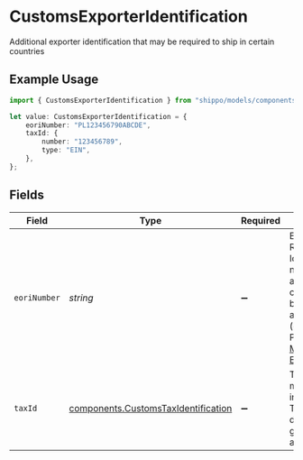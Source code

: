 # CustomsExporterIdentification

Additional exporter identification that may be required to ship in certain countries

## Example Usage

```typescript
import { CustomsExporterIdentification } from "shippo/models/components";

let value: CustomsExporterIdentification = {
    eoriNumber: "PL123456790ABCDE",
    taxId: {
        number: "123456789",
        type: "EIN",
    },
};
```

## Fields

| Field                                                                                                                                                                                                                                                                                                                                                                                  | Type                                                                                                                                                                                                                                                                                                                                                                                   | Required                                                                                                                                                                                                                                                                                                                                                                               | Description                                                                                                                                                                                                                                                                                                                                                                            | Example                                                                                                                                                                                                                                                                                                                                                                                |
| -------------------------------------------------------------------------------------------------------------------------------------------------------------------------------------------------------------------------------------------------------------------------------------------------------------------------------------------------------------------------------------- | -------------------------------------------------------------------------------------------------------------------------------------------------------------------------------------------------------------------------------------------------------------------------------------------------------------------------------------------------------------------------------------- | -------------------------------------------------------------------------------------------------------------------------------------------------------------------------------------------------------------------------------------------------------------------------------------------------------------------------------------------------------------------------------------- | -------------------------------------------------------------------------------------------------------------------------------------------------------------------------------------------------------------------------------------------------------------------------------------------------------------------------------------------------------------------------------------- | -------------------------------------------------------------------------------------------------------------------------------------------------------------------------------------------------------------------------------------------------------------------------------------------------------------------------------------------------------------------------------------- |
| `eoriNumber`                                                                                                                                                                                                                                                                                                                                                                           | *string*                                                                                                                                                                                                                                                                                                                                                                               | :heavy_minus_sign:                                                                                                                                                                                                                                                                                                                                                                     | Economic Operators' Registration and Identification (EORI) number. Must start with a 2 character <br/>country code followed by a 6-17 character alphanumeric identifier (e.g. PL1234567890ABCDE).<br/><a href="https://ec.europa.eu/taxation_customs/business/customs-procedures/general-overview/economic-operators-registration-identification-number-eori_en">More information on EORI.</a> | PL123456790ABCDE                                                                                                                                                                                                                                                                                                                                                                       |
| `taxId`                                                                                                                                                                                                                                                                                                                                                                                | [components.CustomsTaxIdentification](../../models/components/customstaxidentification.md)                                                                                                                                                                                                                                                                                             | :heavy_minus_sign:                                                                                                                                                                                                                                                                                                                                                                     | Tax identification that may be required to ship in certain countries. Typically used to assess duties on <br/>goods that are crossing a border.                                                                                                                                                                                                                                        |                                                                                                                                                                                                                                                                                                                                                                                        |